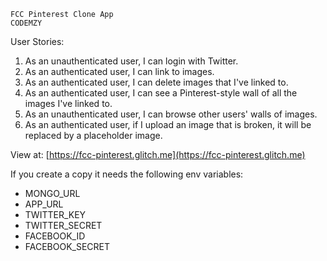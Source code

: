 
    FCC Pinterest Clone App
    CODEMZY 

User Stories:

1. As an unauthenticated user, I can login with Twitter.
2. As an authenticated user, I can link to images.
3. As an authenticated user, I can delete images that I've linked to.
4. As an authenticated user, I can see a Pinterest-style wall of all the images I've linked to.
5. As an unauthenticated user, I can browse other users' walls of images.
6. As an authenticated user, if I upload an image that is broken, it will be replaced by a placeholder image.

View at: [https://fcc-pinterest.glitch.me](https://fcc-pinterest.glitch.me)

If you create a copy it needs the following env variables:

- MONGO_URL
- APP_URL
- TWITTER_KEY
- TWITTER_SECRET
- FACEBOOK_ID
- FACEBOOK_SECRET